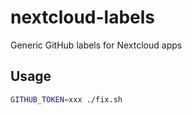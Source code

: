# nextcloud-labels
Generic GitHub labels for Nextcloud apps

## Usage

```bash
GITHUB_TOKEN=xxx ./fix.sh
```

